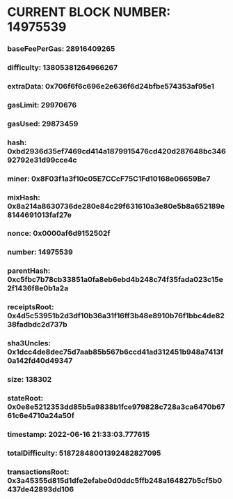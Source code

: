 # CURRENT BLOCK NUMBER: 14975539

### baseFeePerGas: 28916409265
### difficulty: 13805381264966267
### extraData: 0x706f6f6c696e2e636f6d24bfbe574353af95e1
### gasLimit: 29970676
### gasUsed: 29873459
### hash: 0xbd2936d35ef7469cd414a1879915476cd420d287648bc34692792e31d99cce4c
### miner: 0x8F03f1a3f10c05E7CCcF75C1Fd10168e06659Be7
### mixHash: 0x8a214a8630736de280e84c29f631610a3e80e5b8a652189e8144691013faf27e
### nonce: 0x0000af6d9152502f
### number: 14975539
### parentHash: 0xc5fbc7b78cb33851a0fa8eb6ebd4b248c74f35fada023c15e2f1436f8e0b1a2a
### receiptsRoot: 0x4d5c53951b2d3df10b36a31f16ff3b48e8910b76f1bbc4de8238fadbdc2d737b
### sha3Uncles: 0x1dcc4de8dec75d7aab85b567b6ccd41ad312451b948a7413f0a142fd40d49347
### size: 138302
### stateRoot: 0x0e8e5212353dd85b5a9838b1fce979828c728a3ca6470b6761c6e4710a24a50f
### timestamp: 2022-06-16 21:33:03.777615
### totalDifficulty: 51872848001392482827095
### transactionsRoot: 0x3a45355d815d1dfe2efabe0d0ddc5ffb248a164827b5cf5b0437de42893dd106
